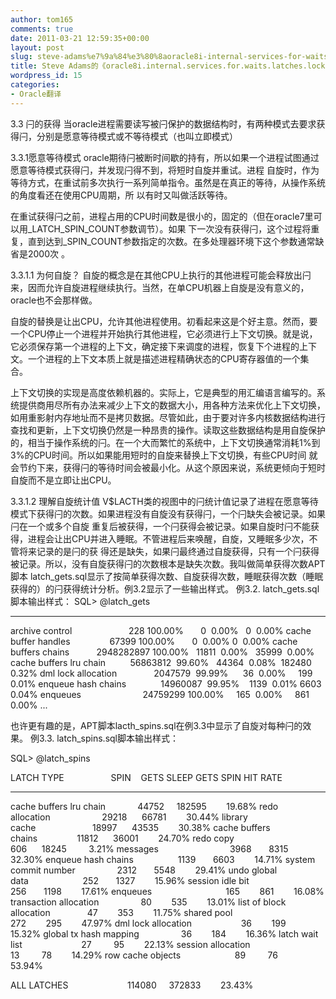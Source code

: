 ```yaml
---
author: tom165
comments: true
date: 2011-03-21 12:59:35+00:00
layout: post
slug: steve-adams%e7%9a%84%e3%80%8aoracle8i-internal-services-for-waits-latches-locks%e3%80%8b-%e7%ac%ac%e4%b8%89%e7%ab%a0-%e9%97%a93-3-%e9%97%a9%e7%9a%84%e8%8e%b7%e5%be%97
title: Steve Adams的《oracle8i.internal.services.for.waits.latches.locks》-第三章 闩3.3 闩的获得
wordpress_id: 15
categories:
- Oracle翻译
---
```


3.3 闩的获得
当oracle进程需要读写被闩保护的数据结构时，有两种模式去要求获得闩，分别是愿意等待模式或不等待模式（也叫立即模式）<!-- more -->

3.3.1愿意等待模式
oracle期待闩被断时间歇的持有，所以如果一个进程试图通过愿意等待模式获得闩，并发现闩得不到，将短时自旋并重试。进程
自旋时，作为等待方式，在重试前多次执行一系列简单指令。虽然是在真正的等待，从操作系统的角度看还在使用CPU周期，所
以有时又叫做活跃等待。

在重试获得闩之前，进程占用的CPU时间数是很小的，固定的（但在oracle7里可以用_LATCH_SPIN_COUNT参数调节）。如果
下一次没有获得闩，这个过程将重复，直到达到_SPIN_COUNT参数指定的次数。在多处理器环境下这个参数通常缺省是2000次
。

3.3.1.1 为何自旋？
自旋的概念是在其他CPU上执行的其他进程可能会释放出闩来，因而允许自旋进程继续执行。当然，在单CPU机器上自旋是没有意义的，oracle也不会那样做。

自旋的替换是让出CPU，允许其他进程使用。初看起来这是个好主意。然而，要一个CPU停止一个进程并开始执行其他进程，它必须进行上下文切换。就是说， 它必须保存第一个进程的上下文，确定接下来调度的进程，恢复下个进程的上下文。一个进程的上下文本质上就是描述进程精确状态的CPU寄存器值的一个集合。

上下文切换的实现是高度依赖机器的。实际上，它是典型的用汇编语言编写的。系统提供商用尽所有办法来减少上下文的数据大小，用各种方法来优化上下文切换， 如用重影射内存地址而不是拷贝数据。尽管如此，由于要对许多内核数据结构进行查找和更新，上下文切换仍然是一种昂贵的操作。读取这些数据结构是用自旋保护 的，相当于操作系统的闩。在一个大而繁忙的系统中，上下文切换通常消耗1%到3%的CPU时间。所以如果能用短时的自旋来替换上下文切换，有些CPU时间 就会节约下来，获得闩的等待时间会被最小化。从这个原因来说，系统更倾向于短时自旋而不是立即让出CPU。

3.3.1.2 理解自旋统计值
V$LACTH类的视图中的闩统计值记录了进程在愿意等待模式下获得闩的次数。如果进程没有自旋没有获得闩，一个闩缺失会被记录。如果闩在一个或多个自旋 重复后被获得，一个闩获得会被记录。如果自旋时闩不能获得，进程会让出CPU并进入睡眠。不管进程后来唤醒，自旋，又睡眠多少次，不管将来记录的是闩的获 得还是缺失，如果闩最终通过自旋获得，只有一个闩获得被记录。所以，没有自旋获得闩的次数根本是缺失次数。我叫做简单获得次数APT脚本 latch_gets.sql显示了按简单获得次数、自旋获得次数，睡眠获得次数（睡眠获得的）的闩获得统计分析。例3.2显示了一些输出样式。
例3.2. latch_gets.sql脚本输出样式：
SQL> @latch_gets
------------------------------ ------------------ -------------- --------------
archive control                       228 100.00%       0  0.00%   0  0.00%
cache buffer handles                67399 100.00%       0  0.00% 0  0.00%
cache buffers chains           2948282897 100.00%   11811  0.00%   35999  0.00%
cache buffers lru chain          56863812  99.60%   44364  0.08%  182480  0.32%
dml lock allocation               2047579  99.99%      36  0.00%     199  0.01%
enqueue hash chains              14960087  99.95%    1139  0.01% 6603  0.04%
enqueues                         24759299 100.00%     165  0.00%     861  0.00%
...

也许更有趣的是，APT脚本lacth_spins.sql在例3.3中显示了自旋对每种闩的效果。
例3.3. latch_spins.sql脚本输出样式：

SQL> @latch_spins

LATCH TYPE                   SPIN    GETS SLEEP GETS SPIN HIT RATE
_________________________________________________________________

cache buffers lru chain             44752     182595        19.68%
redo allocation                     29218      66781        30.44%
library cache                       18997      43535        30.38%
cache buffers chains                11812      36001        24.70%
redo copy                             606      18245         3.21%
messages                             3968       8315        32.30%
enqueue hash chains                  1139       6603        14.71%
system commit number                 2312       5548        29.41%
undo global data                      252       1327        15.96%
session idle bit                      256       1198        17.61%
enqueues                              165        861        16.08%
transaction allocation                 80        535        13.01%
list of block allocation               47        353        11.75%
shared pool                           272        295        47.97%
dml lock allocation                    36        199        15.32%
global tx hash mapping                 36        184        16.36%
latch wait list                        27         95        22.13%
session allocation                     13         78        14.29%
row cache objects                      89         76        53.94%

ALL LATCHES                        114080     372833        23.43%
